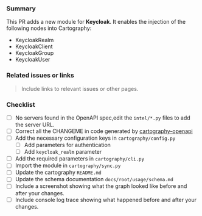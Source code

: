 ### Summary

This PR adds a new module for **Keycloak**. It enables the injection of the following nodes into Cartography:
- KeycloakRealm
- KeycloakClient
- KeycloakGroup
- KeycloakUser


### Related issues or links
> Include links to relevant issues or other pages.


### Checklist
- [ ] No servers found in the OpenAPI spec,edit the `intel/*.py` files to add the server URL.
- [ ] Correct all the CHANGEME in code generated by [cartography-openapi](https://github.com/jychp/cartography-openapi)
- [ ] Add the necessary configuration keys in `cartography/config.py`
    - [ ] Add parameters for authentication
    - [ ] Add `keycloak_realm` parameter
- [ ] Add the required parameters in `cartography/cli.py`
- [ ] Import the module in `cartography/sync.py`
- [ ] Update the cartography `README.md`
- [ ] Update the schema documentation `docs/root/usage/schema.md`
- [ ] Include a screenshot showing what the graph looked like before and after your changes.
- [ ] Include console log trace showing what happened before and after your changes.